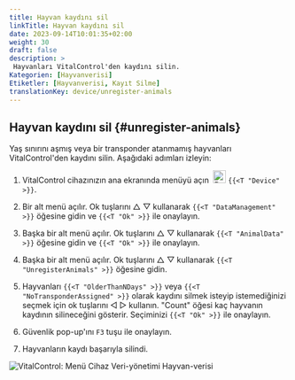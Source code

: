 ```yaml
---
title: Hayvan kaydını sil
linkTitle: Hayvan kaydını sil
date: 2023-09-14T10:01:35+02:00
weight: 30
draft: false
description: >
 Hayvanları VitalControl'den kaydını silin.
Kategorien: [Hayvanverisi]
Etiketler: [Hayvanverisi, Kayıt Silme]
translationKey: device/unregister-animals
---
```

## Hayvan kaydını sil {#unregister-animals}

Yaş sınırını aşmış veya bir transponder atanmamış hayvanları VitalControl'den kaydını silin. Aşağıdaki adımları izleyin:

1. VitalControl cihazınızın ana ekranında menüyü açın &nbsp;<img src="/icons/device.svg" width="23" align="bottom" alt="Device" /> `{{<T "Device" >}}`.

2. Bir alt menü açılır. Ok tuşlarını △ ▽ kullanarak `{{<T "DataManagement" >}}` öğesine gidin ve `{{<T "Ok" >}}` ile onaylayın.

3. Başka bir alt menü açılır. Ok tuşlarını △ ▽ kullanarak `{{<T "AnimalData" >}}` öğesine gidin ve `{{<T "Ok" >}}` ile onaylayın. 

4. Başka bir alt menü açılır. Ok tuşlarını △ ▽ kullanarak `{{<T "UnregisterAnimals" >}}` öğesine gidin.

5. Hayvanları `{{<T "OlderThanNDays" >}}` veya `{{<T "NoTransponderAssigned" >}}` olarak kaydını silmek isteyip istemediğinizi seçmek için ok tuşlarını ◁ ▷ kullanın. "Count" öğesi kaç hayvanın kaydının silineceğini gösterir. Seçiminizi `{{<T "Ok" >}}` ile onaylayın.

6. Güvenlik pop-up'ını `F3` tuşu ile onaylayın. 

7. Hayvanların kaydı başarıyla silindi.

![VitalControl: Menü Cihaz Veri-yönetimi Hayvan-verisi](../images/unregister.png "Unregister")
